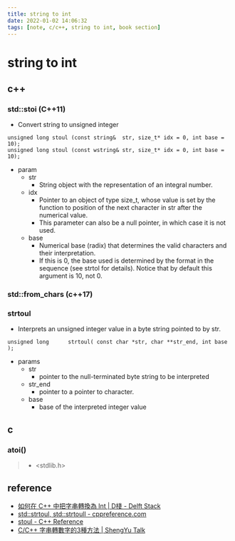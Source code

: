 ```yaml
---
title: string to int
date: 2022-01-02 14:06:32
tags: [note, c/c++, string to int, book section]
---
```


# string to int
## c++
### std::stoi (C++11)
- Convert string to unsigned integer
```clike
unsigned long stoul (const string&  str, size_t* idx = 0, int base = 10);
unsigned long stoul (const wstring& str, size_t* idx = 0, int base = 10);
```
<!--more-->
- param
    - str
        - String object with the representation of an integral number.
    - idx
        - Pointer to an object of type size_t, whose value is set by the function to position of the next character in str after the numerical value.
        - This parameter can also be a null pointer, in which case it is not used.
    - base
        - Numerical base (radix) that determines the valid characters and their interpretation.
        - If this is 0, the base used is determined by the format in the sequence (see strtol for details). Notice that by default this argument is 10, not 0.
### std::from_chars (c++17)
### strtoul
- Interprets an unsigned integer value in a byte string pointed to by str.
```clike
unsigned long      strtoul( const char *str, char **str_end, int base );
```
- params
    - str
        - pointer to the null-terminated byte string to be interpreted
    - str_end
        - pointer to a pointer to character.
    - base
        - base of the interpreted integer value
## c
### atoi()
> - <stdlib.h>

## reference
- [如何在 C++ 中把字串轉換為 Int | D棧 - Delft Stack](https://www.delftstack.com/zh-tw/howto/cpp/how-to-convert-string-to-int-in-cpp/)
- [std::strtoul, std::strtoull - cppreference.com](https://en.cppreference.com/w/cpp/string/byte/strtoul)
- [stoul - C++ Reference](https://www.cplusplus.com/reference/string/stoul/)
- [C/C++ 字串轉數字的3種方法 | ShengYu Talk](https://shengyu7697.github.io/cpp-string-to-integer/)

